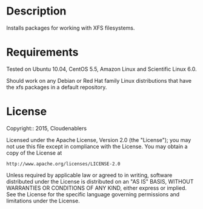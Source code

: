 Description
====

Installs packages for working with XFS filesystems.

Requirements
====

Tested on Ubuntu 10.04, CentOS 5.5, Amazon Linux and Scientific Linux 6.0.

Should work on any Debian or Red Hat family Linux distributions that
have the xfs packages in a default repository.

License 
====
Copyright:: 2015, Cloudenablers

Licensed under the Apache License, Version 2.0 (the "License");
you may not use this file except in compliance with the License.
You may obtain a copy of the License at

    http://www.apache.org/licenses/LICENSE-2.0

Unless required by applicable law or agreed to in writing, software
distributed under the License is distributed on an "AS IS" BASIS,
WITHOUT WARRANTIES OR CONDITIONS OF ANY KIND, either express or implied.
See the License for the specific language governing permissions and
limitations under the License.
